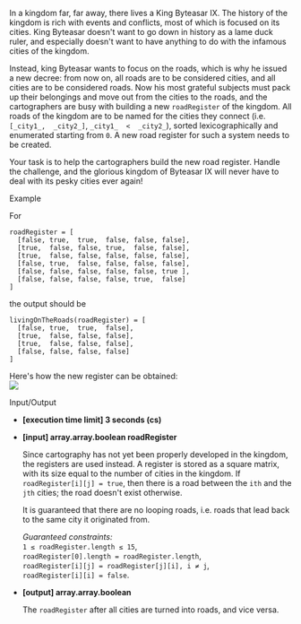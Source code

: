 
In a kingdom far, far away, there lives a King Byteasar IX. The history of the kingdom is rich with events and conflicts, most of which is focused on its cities. King Byteasar doesn't want to go down in history as a lame duck ruler, and especially doesn't want to have anything to do with the infamous cities of the kingdom.

Instead, king Byteasar wants to focus on the roads, which is why he issued a new decree: from now on, all roads are to be considered cities, and all cities are to be considered roads. Now his most grateful subjects must pack up their belongings and move out from the cities to the roads, and the cartographers are busy with building a new  `roadRegister`  of the kingdom. All roads of the kingdom are to be named for the cities they connect (i.e.  `[_city1_,  _city2_]`,  `_city1_  <  _city2_`), sorted  lexicographically  and enumerated starting from  `0`. A new road register for such a system needs to be created.

Your task is to help the cartographers build the new road register. Handle the challenge, and the glorious kingdom of Byteasar IX will never have to deal with its pesky cities ever again!

Example

For

```
roadRegister = [
  [false, true,  true,  false, false, false],
  [true,  false, false, true,  false, false],
  [true,  false, false, false, false, false],
  [false, true,  false, false, false, false],
  [false, false, false, false, false, true ],
  [false, false, false, false, true,  false]
]

```

the output should be

```
livingOnTheRoads(roadRegister) = [
  [false, true,  true,  false],
  [true,  false, false, false],
  [true,  false, false, false],
  [false, false, false, false]
]

```

Here's how the new register can be obtained:  
![](https://codesignal.s3.amazonaws.com/tasks/livingOnTheRoads/img/example.jpg?_tm=1582037233003)

Input/Output

-   **[execution time limit] 3 seconds (cs)**
    
-   **[input] array.array.boolean roadRegister**
    
    Since cartography has not yet been properly developed in the kingdom, the registers are used instead. A register is stored as a square matrix, with its size equal to the number of cities in the kingdom. If  `roadRegister[i][j] = true`, then there is a road between the  `ith`  and the  `jth`  cities; the road doesn't exist otherwise.
    
    It is guaranteed that there are no looping roads, i.e. roads that lead back to the same city it originated from.
    
    _Guaranteed constraints:_  
    `1 ≤ roadRegister.length ≤ 15`,  
    `roadRegister[0].length = roadRegister.length`,  
    `roadRegister[i][j] = roadRegister[j][i], i ≠ j`,  
    `roadRegister[i][i] = false`.
    
-   **[output] array.array.boolean**
    
    The  `roadRegister`  after all cities are turned into roads, and vice versa.
